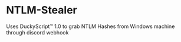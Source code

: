 # NTLM-Stealer
Uses DuckyScript™ 1.0 to grab NTLM Hashes from Windows machine through discord webhook
